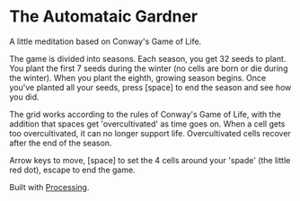 The Automataic Gardner
======================

A little meditation based on Conway's Game of Life.

The game is divided into seasons. Each season, you get 32 seeds to plant. You plant the first 7 seeds during the winter (no cells are born or die during the winter). When you plant the eighth, growing season begins. Once you've planted all your seeds, press [space] to end the season and see how you did.

The grid works according to the rules of Conway's Game of Life, with the addition that spaces get 'overcultivated' as time goes on. When a cell gets too overcultivated, it can no longer support life. Overcultivated cells recover after the end of the season.

Arrow keys to move, [space] to set the 4 cells around your 'spade' (the little red dot), escape to end the game.
      
Built with [Processing](http://processing.org).

